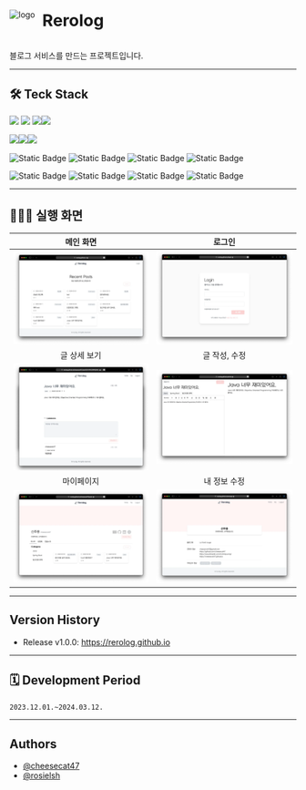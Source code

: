 <div style="display: flex; align-items: center;; column-gap: 0.6rem">
    <div style="width: 48px; height: auto">
        <img src="https://rerolog.github.io/assets/ML_pen-icon-WTk91LUd.png" alt="logo" />
    </div>
    <h1 style="font-size: 1.8rem">Rerolog</h1>
</div>

블로그 서비스를 만드는 프로젝트입니다.

---

## 🛠️ Teck Stack

<img src="https://img.shields.io/badge/React-61DAFB?style=for-the-badge&logo=react&logoColor=white"> <img src="https://img.shields.io/badge/TypeScript-007ACC?style=for-the-badge&logo=typescript&logoColor=white"> <img src="https://img.shields.io/badge/TailwindCSS-38B2AC?style=for-the-badge&logo=tailwind-css&logoColor=white"><img src="https://img.shields.io/badge/React Query-FF4154?style=for-the-badge&logo=reactquery&logoColor=white">

<img src="https://img.shields.io/badge/eslint-4B32C3?style=for-the-badge&logo=eslint&logoColor=white"><img src="https://img.shields.io/badge/prettier-F7B93E?style=for-the-badge&logo=prettier&logoColor=white"><img src="https://img.shields.io/badge/NPM-CB3837?style=for-the-badge&logo=NPM&logoColor=white">

![Static Badge](https://img.shields.io/badge/Java-ED8B00?style=for-the-badge&logo=openjdk&logoColor=white)
![Static Badge](https://img.shields.io/badge/springboot-6DB33F?style=for-the-badge&logo=springboot&logoColor=white)
![Static Badge](https://img.shields.io/badge/Apache%20Maven-C71A36?style=for-the-badge&logo=Apache%20Maven&logoColor=white)
![Static Badge](https://img.shields.io/badge/MySQL-4479A1?style=for-the-badge&logo=MySQL&logoColor=white)

![Static Badge](https://img.shields.io/badge/Docker-2496ED?style=for-the-badge&logo=Docker&logoColor=white)
![Static Badge](https://img.shields.io/badge/NGINX-009639?style=for-the-badge&logo=nginx&logoColor=white)
![Static Badge](https://img.shields.io/badge/Microsoft%20Azure-0078D4?style=for-the-badge&logo=Microsoft%20Azure&logoColor=white)
![Static Badge](https://img.shields.io/badge/Ubuntu-E95420?style=for-the-badge&logo=Ubuntu&logoColor=white)

---

## 👩🏻‍💻 실행 화면

|               메인 화면                |                로그인                 |
|:----------------------------------:|:----------------------------------:|
| ![](api/docs/resources/demo1.webp) | ![](api/docs/resources/demo2.webp) |
|              글 상세 보기               |              글 작성, 수정              |
| ![](api/docs/resources/demo3.webp) | ![](api/docs/resources/demo4.webp) |
|               마이페이지                |              내 정보 수정               |
| ![](api/docs/resources/demo5.webp) | ![](api/docs/resources/demo6.webp) |

---

## Version History

- Release v1.0.0: <https://rerolog.github.io>

---

## 🗓️ Development Period

`2023.12.01.~2024.03.12.`

---

## Authors

- [@cheesecat47](https://github.com/cheesecat47)
- [@rosielsh](https://github.com/rosielsh)
